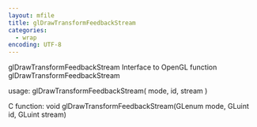 ```yaml
---
layout: mfile
title: glDrawTransformFeedbackStream
categories:
  - wrap
encoding: UTF-8
---
```


glDrawTransformFeedbackStream  Interface to OpenGL function glDrawTransformFeedbackStream

usage:  glDrawTransformFeedbackStream( mode, id, stream )

C function:  void glDrawTransformFeedbackStream(GLenum mode, GLuint id, GLuint stream)
